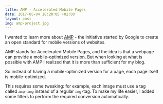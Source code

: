 ```yaml
---
title: AMP - Accelerated Mobile Pages
date: 2017-06-04 18:20:05 +02:00
layout: post
img: amp-project.jpg
---
```


I wanted to learn more about [AMP](https://www.ampproject.org) - the
initiative started by Google to create an open standard for mobile
versions of websites.

AMP stands for Accelerated Mobile Pages, and the idea is that a
webpage can provide a mobile-optimized version.
But when looking at what is possible with AMP I realized that it
is more than sufficient for my blog.

So instead of having a mobile-optimized version for a page, each
page itself is mobile-optimized.

This requires some tweaking: for example, each image must use
a tag called ```amp-img``` instead of a regular ```img```-tag.
To make my life easier, I added some filters to perform the required
conversion automatically.

